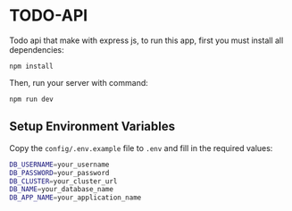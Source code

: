 # TODO-API
Todo api that make with express js, to run this app, first you must install all dependencies:
```
npm install
```

Then, run your server with command:
```
npm run dev
```

## Setup Environment Variables
Copy the `config/.env.example` file to `.env` and fill in the required values:
```bash
DB_USERNAME=your_username
DB_PASSWORD=your_password
DB_CLUSTER=your_cluster_url
DB_NAME=your_database_name
DB_APP_NAME=your_application_name
